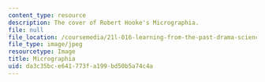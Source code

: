 ```yaml
---
content_type: resource
description: The cover of Robert Hooke's Micrographia.
file: null
file_location: /coursemedia/21l-016-learning-from-the-past-drama-science-performance-spring-2009/da3c35bce641773fa199bd50b5a74c4a_hookecover.jpg
file_type: image/jpeg
resourcetype: Image
title: Micrographia
uid: da3c35bc-e641-773f-a199-bd50b5a74c4a
---
```

